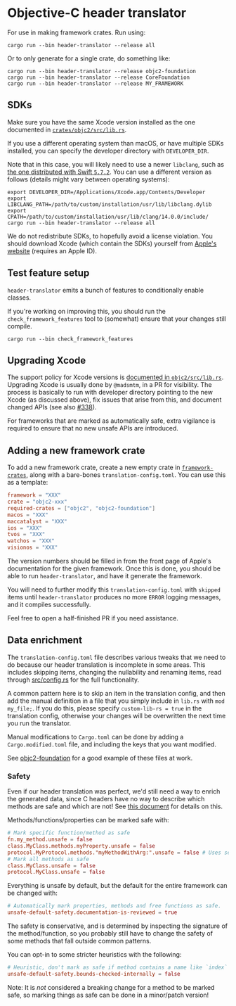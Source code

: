 # Objective-C header translator

For use in making framework crates. Run using:

```console
cargo run --bin header-translator --release all
```

Or to only generate for a single crate, do something like:

```console
cargo run --bin header-translator --release objc2-foundation
cargo run --bin header-translator --release CoreFoundation
cargo run --bin header-translator --release MY_FRAMEWORK
```


## SDKs

Make sure you have the same Xcode version installed as the one documented in [`crates/objc2/src/lib.rs`](../objc2/src/lib.rs).

If you use a different operating system than macOS, or have multiple SDKs installed, you can specify the developer directory with `DEVELOPER_DIR`.

Note that in this case, you will likely need to use a newer `libclang`, such as [the one distributed with Swift `5.7.2`](https://github.com/apple/llvm-project/tree/swift-5.7.2-RELEASE). You can use a different version as follows (details might vary between operating systems):

```console
export DEVELOPER_DIR=/Applications/Xcode.app/Contents/Developer
export LIBCLANG_PATH=/path/to/custom/installation/usr/lib/libclang.dylib
export CPATH=/path/to/custom/installation/usr/lib/clang/14.0.0/include/
cargo run --bin header-translator --release all
```

We do not redistribute SDKs, to hopefully avoid a license violation. You should download Xcode (which contain the SDKs) yourself from [Apple's website](https://developer.apple.com/download/all/?q=xcode) (requires an Apple ID).


## Test feature setup

`header-translator` emits a bunch of features to conditionally enable classes.

If you're working on improving this, you should run the `check_framework_features` tool to (somewhat) ensure that your changes still compile.

```console
cargo run --bin check_framework_features
```


## Upgrading Xcode

The support policy for Xcode versions is [documented in `objc2/src/lib.rs`](../objc2/src/lib.rs). Upgrading Xcode is usually done by `@madsmtm`, in a PR for visibility. The process is basically to run with developer directory pointing to the new Xcode (as discussed above), fix issues that arise from this, and document changed APIs (see also [#338]).

For frameworks that are marked as automatically safe, extra vigilance is required to ensure that no new unsafe APIs are introduced.

[#338]: https://github.com/madsmtm/objc2/issues/338


## Adding a new framework crate

To add a new framework crate, create a new empty crate in [`framework-crates`](../../framework-crates/), along with a bare-bones `translation-config.toml`. You can use this as a template:
```toml
framework = "XXX"
crate = "objc2-xxx"
required-crates = ["objc2", "objc2-foundation"]
macos = "XXX"
maccatalyst = "XXX"
ios = "XXX"
tvos = "XXX"
watchos = "XXX"
visionos = "XXX"
```

The version numbers should be filled in from the front page of Apple's documentation for the given framework. Once this is done, you should be able to run `header-translator`, and have it generate the framework.

You will need to further modify this `translation-config.toml` with `skipped` items until `header-translator` produces no more `ERROR` logging messages, and it compiles successfully.

Feel free to open a half-finished PR if you need assistance.


## Data enrichment

The `translation-config.toml` file describes various tweaks that we need to do because our header translation is incomplete in some areas. This includes skipping items, changing the nullability and renaming items, read through [src/config.rs](./src/config.rs) for the full functionality.

A common pattern here is to skip an item in the translation config, and then add the manual definition in a file that you simply include in `lib.rs` with `mod my_file;`. If you do this, please specify `custom-lib-rs = true` in the translation config, otherwise your changes will be overwritten the next time you run the translator.

Manual modifications to `Cargo.toml` can be done by adding a `Cargo.modified.toml` file, and including the keys that you want modified.

See [objc2-foundation](../../framework-crates/objc2-foundation) for a good example of these files at work.


### Safety

Even if our header translation was perfect, we'd still need a way to enrich the generated data, since C headers have no way to describe which methods are safe and which are not! See [this document](../objc2/src/topics/frameworks_soundness.md) for details on this.

Methods/functions/properties can be marked safe with:

```toml
# Mark specific function/method as safe
fn.my_method.unsafe = false
class.MyClass.methods.myProperty.unsafe = false
protocol.MyProtocol.methods."myMethodWithArg:".unsafe = false # Uses selector name
# Mark all methods as safe
class.MyClass.unsafe = false
protocol.MyClass.unsafe = false
```

Everything is unsafe by default, but the default for the entire framework can be changed with:

```toml
# Automatically mark properties, methods and free functions as safe.
unsafe-default-safety.documentation-is-reviewed = true
```

The safety is conservative, and is determined by inspecting the signature of the method/function, so you probably still have to change the safety of some methods that fall outside common patterns.

You can opt-in to some stricter heuristics with the following:

```toml
# Heuristic, don't mark as safe if method contains a name like `index` or `offset`.
unsafe-default-safety.bounds-checked-internally = false
```

Note: It is _not_ considered a breaking change for a method to be marked safe, so marking things as safe can be done in a minor/patch version!
